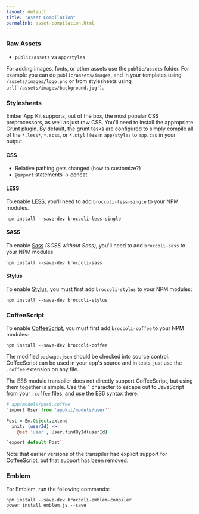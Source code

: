 ```yaml
---
layout: default
title: "Asset Compilation"
permalink: asset-compilation.html
---
```


### Raw Assets

* `public/assets` vs `app/styles`

For adding images, fonts, or other assets use the `public/assets` folder. For
example you can do `public/assets/images`, and in your templates using
`/assets/images/logo.png` or from stylesheets using
`url('/assets/images/background.jpg')`.

### Stylesheets

Ember App Kit supports, out of the box, the most popular CSS preprocessors, as
well as just raw CSS. You'll need to install the appropriate Grunt plugin. By
default, the grunt tasks are configured to simply compile all of the `*.less*`,
`*.scss`, or `*.styl` files in `app/styles` to `app.css` in your output.

#### CSS

* Relative pathing gets changed (how to customize?)
* `@import` statements -> concat

#### LESS

To enable [LESS](http://lesscss.org/), you'll need to add `broccoli-less-single`
to your NPM modules.

```
npm install --save-dev broccoli-less-single
```

#### SASS

To enable [Sass](http://sass-lang.com/) *(SCSS without Sass)*, you'll need to
add `broccoli-sass` to your NPM modules.

```
npm install --save-dev broccoli-sass
```

#### Stylus

To enable [Stylus](http://learnboost.github.io/stylus/), you must first add
`broccoli-stylus` to your NPM modules:

```
npm install --save-dev broccoli-stylus
```

### CoffeeScript

To enable [CoffeeScript](http://coffeescript.org/), you must
first add `broccoli-coffee` to your NPM modules:

```
npm install --save-dev broccoli-coffee
```

The modified `package.json` should be checked into source control. CoffeeScript
can be used in your app's source and in tests, just use the `.coffee` extension
on any file.

The ES6 module transpiler does not directly support CoffeeScript, but using them
together is simple. Use the `` ` `` character to escape out to JavaScript from
your `.coffee` files, and use the ES6 syntax there:

```coffee
# app/models/post.coffee
`import User from 'appkit/models/user'`

Post = Em.Object.extend
  init: (userId) ->
    @set 'user', User.findById(userId)

`export default Post`
```

Note that earlier versions of the transpiler had explicit support for
CoffeeScript, but that support has been removed.

### Emblem

For Emblem, run the following commands:

```
npm install --save-dev broccoli-emblem-compiler
bower install emblem.js --save
```

